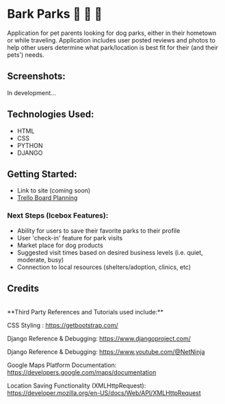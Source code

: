 # Bark Parks 🐾 🐶 🐾

Application for pet parents looking for dog parks, either in their hometown or while traveling. Application includes user posted reviews and photos to help other users determine what park/location is best fit for their (and their pets') needs. 

## Screenshots:
In development...

## Technologies Used:
* HTML
* CSS
* PYTHON
* DJANGO

## Getting Started:
* Link to site (coming soon)
* <a href="https://trello.com/b/3QipEbGc/p4-planning">Trello Board Planning</a>


### Next Steps (Icebox Features):
* Ability for users to save their favorite parks to their profile
* User 'check-in' feature for park visits
* Market place for dog products
* Suggested visit times based on desired business levels (i.e. quiet, moderate, busy)
* Connection to local resources (shelters/adoption, clinics, etc)


## Credits

<br>
**Third Party References and Tutorials used include:** 
<br>

CSS Styling : https://getbootstrap.com/

Django Reference & Debugging: https://www.djangoproject.com/

Django Reference & Debugging: https://www.youtube.com/@NetNinja

Google Maps Platform Documentation: https://developers.google.com/maps/documentation

Location Saving Functionality (XMLHttpRequest): https://developer.mozilla.org/en-US/docs/Web/API/XMLHttpRequest

